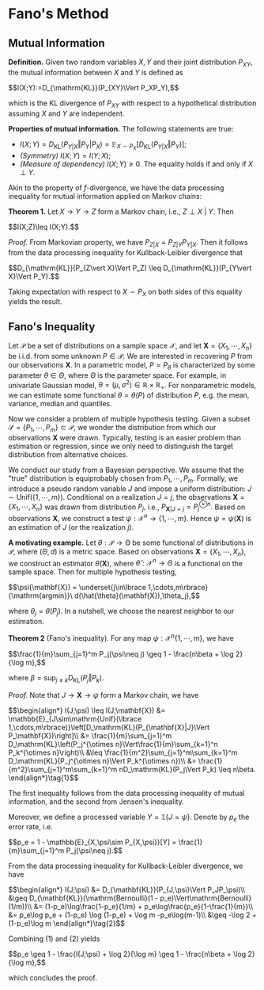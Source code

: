 # Fano's Method
## Mutual Information
**Definition.** Given two random variables $X,Y$ and their joint distribution $P_ {XY},$ the mutual information between $X$ and $Y$ is defined as
<p>$$I(X;Y):=D_{\mathrm{KL}}(P_{XY}\Vert P_XP_Y),$$</p>

which is the KL divergence of $P_{XY}$ with respect to a hypothetical distribution assuming $X$ and $Y$ are independent.

**Properties of mutual information.** The following statements are true:
+ $I(X;Y) = D_ {\mathrm{KL}}(P_ {Y\vert X}\Vert P_ Y\vert P_ X) = \mathbb{E}_ {X\sim P_ X}[D_{\mathrm{KL}}(P_{Y\vert X}\Vert P_Y)];$
+ *(Symmetry)* $I(X;Y) = I(Y;X);$
+ *(Measure of dependency)* $I(X;Y)\geq 0.$ The equality holds if and only if $X\perp Y.$

Akin to the property of $f$-divergence, we have the data processing inequality for mutual information applied on Markov chains:

**Theorem 1.** Let $X\to Y\to Z$ form a Markov chain, i.e., $Z\perp X\ \vert\ Y.$ Then
<p>$$I(X;Z)\leq I(X;Y).$$</p>

*Proof.* From Markovian property, we have $P_ {Z\vert X} = P_ {Z\vert Y}P_ {Y\vert X}.$ Then it follows from the data processing inequality for Kullback-Leibler divergence that
<p>$$D_{\mathrm{KL}}(P_{Z\vert X}\Vert P_Z) \leq D_{\mathrm{KL}}(P_{Y\vert X}\Vert P_Y).$$</p>

Taking expectation with respect to $X\sim P_X$ on both sides of this equality yields the result.

## Fano's Inequality
Let $\mathcal{P}$ be a set of distributions on a sample space $\mathcal{X},$ and let $\mathbf{X}=\lbrace X_ 1,\cdots,X_ n\rbrace$ be i.i.d. from some unknown $P\in\mathcal{P}.$ We are interested in recovering $P$ from our observations $\mathbf{X}.$ In a parametric model, $P=P_ \theta$ is characterized by some parameter $\theta\in\Theta,$ where $\Theta$ is the parameter space. For example, in univariate Gaussian model, $\theta = (\mu,\sigma^2)\in\mathbb{R}\times\mathbb{R}_ {+}.$ For nonparametric models, we can estimate some functional $\theta=\theta(P)$ of distribution $P,$ e.g. the mean, variance, median and quantiles.

Now we consider a problem of multiple hypothesis testing. Given a subset $\mathcal{S}=\lbrace P_1,\cdots,P_m\rbrace\subset\mathcal{P},$ we wonder the distribution from which our observations $\mathbf{X}$ were drawn. Typically, testing is an easier problem than estimation or regression, since we only need to distinguish the target distribution from alternative choices.

We conduct our study from a Bayesian perspective. We assume that the "true" distribution is equiprobably chosen from $P_1,\cdots,P_m.$ Formally, we introduce a pseudo random variable $J$ and impose a uniform distribution: $J\sim\mathrm{Unif}(\lbrace 1,\cdots,m\rbrace).$ Conditional on a realization $J=j,$ the observations $\mathbf{X}=\lbrace X_1,\cdots,X_n\rbrace$ was drawn from distribution $P_j,$ i.e., $P_{\mathbf{X}\vert J=j}=P_j^{\otimes n}.$ Based on observations $\mathbf{X},$ we construct a test $\psi:\mathcal{X}^n\to\lbrace 1,\cdots,m\rbrace.$ Hence $\psi=\psi(\mathbf{X})$ is an estimation of $J$ (or the realization $j$). 

**A motivating example.** Let $\theta:\mathcal{P}\to\mathbb{\Theta}$ be some functional of distributions in $\mathcal{P},$ where $(\Theta,d)$ is a metric space. Based on observations $\mathbf{X}=\lbrace X_1,\cdots,X_n\rbrace,$ we construct an estimator $\hat{\theta}(\mathbf{X}),$ where $\hat{\theta}:\mathcal{X}^n\to\Theta$ is a functional on the sample space. Then for multiple hypothesis testing, 
<p>$$\psi(\mathbf{X}) = \underset{j\in\lbrace 1,\cdots,m\rbrace}{\mathrm{argmin}}\ d(\hat{\theta}(\mathbf{X}),\theta_j),$$</p>

where $\theta_j = \theta(P_j).$ In a nutshell, we choose the nearest neighbor to our estimation.

**Theorem 2** (Fano's inequality). For any map $\psi:\mathcal{X}^n\lbrace 1,\cdots,m\rbrace,$ we have
<p>$$\frac{1}{m}\sum_{j=1}^m P_j(\psi\neq j) \geq 1 - \frac{n\beta + \log 2}{\log m},$$</p>

where $\beta = \sup_{j\neq k}D_{\mathrm{KL}}(P_j\Vert P_k).$

*Proof.* Note that $J\to\mathbf{X}\to\psi$ form a Markov chain, we have

<p>$$\begin{align*}
  I(J;\psi) \leq I(J;\mathbf{X}) &= \mathbb{E}_{J\sim\mathrm{Unif}(\lbrace 1,\cdots,m\rbrace)}\left[D_\mathrm{KL}(P_{\mathbf{X}|J}\Vert P_\mathbf{X})\right]\\
  &= \frac{1}{m}\sum_{j=1}^m D_\mathrm{KL}\left(P_j^{\otimes n}\Vert\frac{1}{m}\sum_{k=1}^n P_k^{\otimes n}\right)\\
  &\leq \frac{1}{m^2}\sum_{j=1}^m\sum_{k=1}^m D_\mathrm{KL}(P_j^{\otimes n}\Vert P_k^{\otimes n})\\
  &= \frac{1}{m^2}\sum_{j=1}^m\sum_{k=1}^m nD_\mathrm{KL}(P_j\Vert P_k) \leq n\beta.
  \end{align*}\tag{1}$$</p>

The first inequality follows from the data processing inequality of mutual information, and the second from Jensen's inequality.

Moreover, we define a processed variable $Y = \mathbb{1}\lbrace J=\psi\rbrace.$ Denote by $p_e$ the error rate, i.e.
<p>$$p_e = 1 - \mathbb{E}_{X,\psi\sim P_{X,\psi}}[Y] = \frac{1}{m}\sum_{j=1}^m P_j(\psi\neq j).$$</p>

From the data processing inequality for Kullback-Leibler divergence, we have
<p>$$\begin{align*}
  I(J;\psi) &= D_{\mathbf{KL}}(P_{J,\psi}\Vert P_JP_\psi)\\
  &\geq D_{\mathbf{KL}}(\mathrm{Bernoulli}(1 - p_e)\Vert\mathrm{Bernoulli}(1/m))\\
  &= (1-p_e)\log\frac{1-p_e}{1/m} + p_e\log\frac{p_e}{1-\frac{1}{m}}\\
  &= p_e\log p_e + (1-p_e) \log (1-p_e) + \log m -p_e\log(m-1)\\
  &\geq -\log 2 + (1-p_e)\log m
  \end{align*}\tag{2}$$</p>

Combining $(1)$ and $(2)$ yields
<p>$$p_e \geq 1 - \frac{I(J;\psi) + \log 2}{\log m} \geq 1 - \frac{n\beta + \log 2}{\log m},$$</p>

which concludes the proof.
